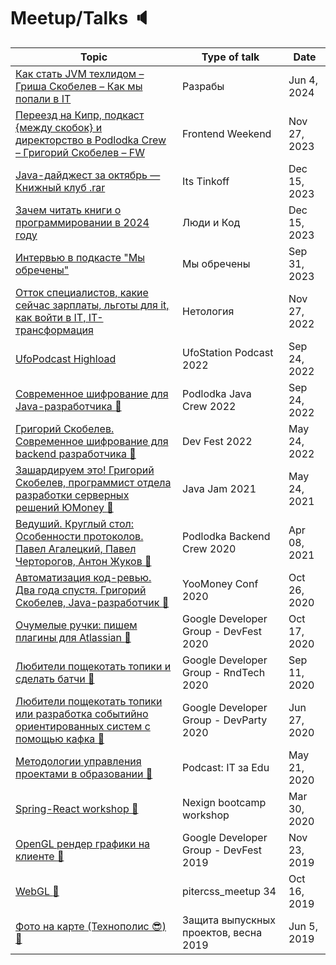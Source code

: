 # Meetup/Talks :speaker:
 Topic | Type of talk | Date | 
|---|---|---|
| [Как стать JVM техлидом – Гриша Скобелев – Как мы попали в IT](https://youtu.be/LRAfngJMQ8Y?si=R_Xufj_fTUUqI1Vc)| Разрабы | Jun 4, 2024 |
| [Переезд на Кипр, подкаст {между скобок} и директорство в Podlodka Crew – Григорий Скобелев – FW](https://youtu.be/6tCTdxrHkmg?si=J2N7LKHQYtRQjZxi)| Frontend Weekend | Nov 27, 2023 |
| [Java-дайджест за октябрь — Книжный клуб .rar](https://youtu.be/srSwXJZBtO8?si=S4TJ6KTDO99nVgX9)| Its Tinkoff | Dec 15, 2023 |
| [Зачем читать книги о программировании в 2024 году](https://youtu.be/t-6qsp-RN9k?si=u1WfP9t3BMDfc2T2)| Люди и Код | Dec 15, 2023 |
| [Интервью в подкасте "Мы обречены"](https://youtu.be/ocQewuJ7ACI?si=y1UHRd7kYJI1YGGY)| Мы обречены | Sep 31, 2023 |
| [Отток специалистов, какие сейчас зарплаты, льготы для it, как войти в IT, IT-трансформация](https://youtu.be/AmkFinWb3qQ?si=XJ9dTsVWzEKj-aif)| Нетология | Nov 27, 2022 |
| [UfoPodcast Highload](https://t.me/xufostation/804)| UfoStation Podcast 2022 | Sep 24, 2022 |
| [Современное шифрование для Java-разработчика :movie_camera:](https://youtu.be/7dHNJcDLn2k)| Podlodka Java Crew 2022 | Sep 24, 2022 |
| [Григорий Скобелев. Современное шифрование для backend разработчика :movie_camera:](https://youtu.be/70ppQGwXchk)| Dev Fest 2022 | May 24, 2022 |
| [Зашардируем это! Григорий Скобелев, программист отдела разработки серверных решений ЮMoney :movie_camera:](https://youtu.be/ngBOYuQ6A5I)| Java Jam 2021 | May 24, 2021 |
| [Ведуший. Круглый стол: Особенности протоколов. Павел Агалецкий, Павел Черторогов, Антон Жуков :movie_camera:](https://youtu.be/HMTIUQPAbRs)| Podlodka Backend Crew 2020 | Apr 08, 2021 |
| [Автоматизация код-ревью. Два года спустя. Григорий Скобелев, Java-разработчик :movie_camera:](https://youtu.be/lZBF1QV4ChE)| YooMoney Conf 2020 | Oct 26, 2020 |
| [Очумелые ручки: пишем плагины для Atlassian :movie_camera:](https://youtu.be/whOqaCdrXY8)| Google Developer Group - DevFest 2020 | Oct 17, 2020 |
| [Любители пощекотать топики и сделать батчи :movie_camera:](https://youtu.be/5Uxy0ayH8fE)| Google Developer Group - RndTech 2020 | Sep 11, 2020 |
| [Любители пощекотать топики или разработка событийно ориентированных систем с помощью кафка :movie_camera:](https://youtu.be/kUwuQkiccpM)| Google Developer Group - DevParty 2020 | Jun 27, 2020 |
| [Методологии управления проектами в образовании :movie_camera:](https://youtu.be/azY4gmpUWNQ)| Podcast: IT за Edu | May 21, 2020 |
| [Spring-React workshop :file_folder:](https://github.com/GSkoba/spring-react-app)| Nexign bootcamp workshop | Mar 30, 2020 |
| [OpenGL рендер графики на клиенте :movie_camera:](https://youtu.be/DeJIIXb5gSo)| Google Developer Group - DevFest 2019 | Nov 23, 2019 |
| [WebGL :movie_camera:](https://youtu.be/Uwd-GS6_Ko4?t=3218)| pitercss_meetup 34 | Oct 16, 2019 |
| [Фото на карте (Технополис :sunglasses:) :movie_camera:](https://youtu.be/qI5UBp25_HI)| Защита выпускных проектов, весна 2019 | Jun 5, 2019 |

